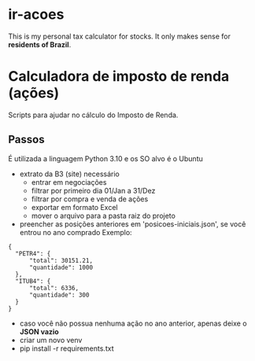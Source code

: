 # ir-acoes

This is my personal tax calculator for stocks. It only makes sense for **residents of Brazil**. 

# Calculadora de imposto de renda (ações)

Scripts para ajudar no cálculo do Imposto de Renda.

## Passos

É utilizada a linguagem Python 3.10 e os SO alvo é o Ubuntu

- extrato da B3 (site) necessário
  - entrar em negociações
  - filtrar por primeiro dia 01/Jan a 31/Dez
  - filtrar por compra e venda de ações
  - exportar em formato Excel
  - mover o arquivo para a pasta raiz do projeto
- preencher as posições anteriores em 'posicoes-iniciais.json', se você entrou no ano comprado
Exemplo:
```
{
  "PETR4": {
      "total": 30151.21,
      "quantidade": 1000
  },
  "ITUB4": {
      "total": 6336,
      "quantidade": 300
  }
}
```
- caso você não possua nenhuma ação no ano anterior, apenas deixe o **JSON vazio**
- criar um novo venv
- pip install -r requirements.txt
